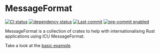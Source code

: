 # MessageFormat

[![CI status](https://github.com/JadedBlueEyes/messageformat/actions/workflows/ci.yml/badge.svg?branch=main)](https://github.com/JadedBlueEyes/messageformat/actions/workflows/ci.yml?query=branch%3Amain) [![dependency status](https://deps.rs/repo/github/JadedBlueEyes/messageformat/status.svg?path=crates%2Fmf1)](https://deps.rs/repo/github/JadedBlueEyes/messageformat?path=crates%2Fmf1) [![Last commit](https://img.shields.io/github/last-commit/JadedBlueEyes/messageformat.svg?logo=github&logoColor=white)](https://github.com/JadedBlueEyes/messageformat/commits/main/) [![pre-commit enabled](https://img.shields.io/badge/pre--commit-enabled-brightgreen?logo=pre-commit)](https://github.com/pre-commit/pre-commit)

MessageFormat is a collection of crates to help with internationalising Rust applications using ICU MessageFormat.

Take a look at the [basic example](https://github.com/JadedBlueEyes/messageformat/blob/main/examples/basic/).
